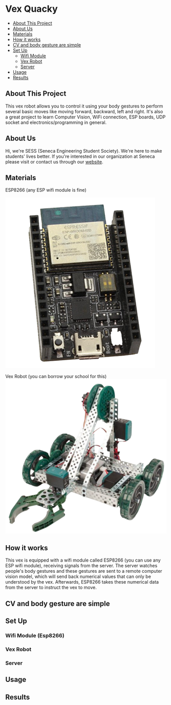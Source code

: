# Vex Quacky 
- [About This Project](#about-this-project)
- [About Us](#about-us)
- [Materials](#materials)
- [How it works](#how-it-works)
- [CV and body gesture are simple](#cv-and-body-gesture-are-simple)
- [Set Up](#set-up)
    - [Wifi Module](#wifi-module-esp8266)
    - [Vex Robot](#vex-robot)
    - [Server](#server)
- [Usage](#usage)
- [Results](#results)

## About This Project
This vex robot allows you to control it using your body gestures to perform several basic moves like moving forward, backward, left and right.
It's also a great project to learn Computer Vision, WiFi connection, ESP boards, UDP socket and electronics/programming in general.

## About Us
Hi, we're SESS (Seneca Engineering Student Society). We're here to make students' lives better. If you're interested in our organization at Seneca please visit or contact us through our [website](https://www.senecaengsoc.ca/about).

## Materials 
ESP8266 (any ESP wifi module is fine) <br />

![esp8266](https://raw.githubusercontent.com/kliuengineering/Vex24Q2_v4/main/pics/esp8266.png)

Vex Robot (you can borrow your school for this) <br />
![vex](https://raw.githubusercontent.com/kliuengineering/Vex24Q2_v4/main/pics/vex.png)

## How it works
This vex is equipped with a wifi module called ESP8266 (you can use any ESP wifi module), receiving signals from the server. The server watches people's body gestures and these gestures are sent to a remote computer vision model, which will send back numerical values that can only be understood by the vex. Afterwards, ESP8266 takes these numerical data from the server to instruct the vex to move.

## CV and body gesture are simple

## Set Up

### Wifi Module (Esp8266)

### Vex Robot

### Server

## Usage

## Results